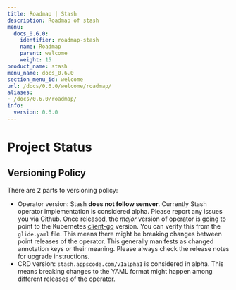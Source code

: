 ```yaml
---
title: Roadmap | Stash
description: Roadmap of stash
menu:
  docs_0.6.0:
    identifier: roadmap-stash
    name: Roadmap
    parent: welcome
    weight: 15
product_name: stash
menu_name: docs_0.6.0
section_menu_id: welcome
url: /docs/0.6.0/welcome/roadmap/
aliases:
- /docs/0.6.0/roadmap/
info:
  version: 0.6.0
---
```


# Project Status

## Versioning Policy
There are 2 parts to versioning policy:

 - Operator version: Stash __does not follow semver__. Currently Stash operator implementation is considered alpha. Please report any issues you via Github. Once released, the _major_ version of operator is going to point to the Kubernetes [client-go](https://github.com/kubernetes/client-go#branches-and-tags) version. You can verify this from the `glide.yaml` file. This means there might be breaking changes between point releases of the operator. This generally manifests as changed annotation keys or their meaning.
Please always check the release notes for upgrade instructions.
 - CRD version: `stash.appscode.com/v1alpha1` is considered in alpha. This means breaking changes to the YAML format
might happen among different releases of the operator.

